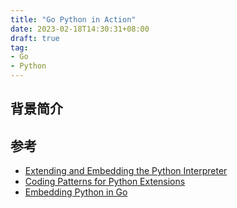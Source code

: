 ```yaml
---
title: "Go Python in Action"
date: 2023-02-18T14:30:31+08:00
draft: true
tag: 
- Go
- Python
---
```


## 背景简介




## 参考

- [Extending and Embedding the Python Interpreter](https://docs.python.org/3.10/extending/index.html)
- [Coding Patterns for Python Extensions](https://pythonextensionpatterns.readthedocs.io/en/latest/index.html)
- [Embedding Python in Go](https://poweruser.blog/embedding-python-in-go-338c0399f3d5)